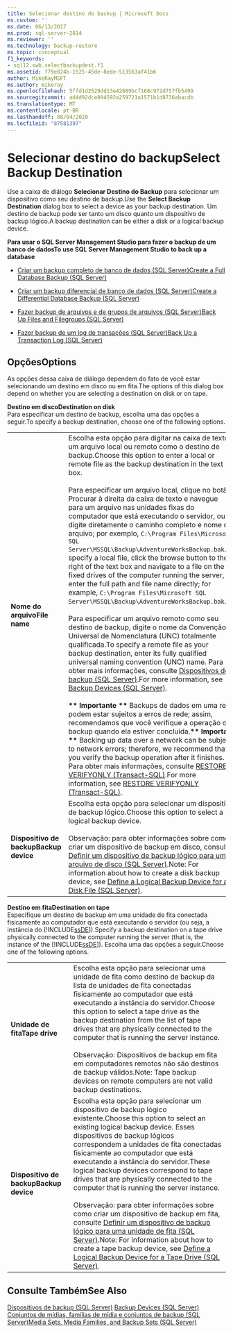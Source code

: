 ```yaml
---
title: Selecionar destino do backup | Microsoft Docs
ms.custom: ''
ms.date: 06/13/2017
ms.prod: sql-server-2014
ms.reviewer: ''
ms.technology: backup-restore
ms.topic: conceptual
f1_keywords:
- sql12.swb.selectbackupdest.f1
ms.assetid: f79e824b-1525-45de-8ede-513563af41b6
author: MikeRayMSFT
ms.author: mikeray
ms.openlocfilehash: 5ffd1d2529dd13e42689bcf168c972d757fb5499
ms.sourcegitcommit: ad4d92dce894592a259721a1571b1d8736abacdb
ms.translationtype: MT
ms.contentlocale: pt-BR
ms.lasthandoff: 08/04/2020
ms.locfileid: "87581397"
---
```

# <a name="select-backup-destination"></a><span data-ttu-id="775c6-102">Selecionar destino do backup</span><span class="sxs-lookup"><span data-stu-id="775c6-102">Select Backup Destination</span></span>
  <span data-ttu-id="775c6-103">Use a caixa de diálogo **Selecionar Destino do Backup** para selecionar um dispositivo como seu destino de backup.</span><span class="sxs-lookup"><span data-stu-id="775c6-103">Use the **Select Backup Destination** dialog box to select a device as your backup destination.</span></span> <span data-ttu-id="775c6-104">Um destino de backup pode ser tanto um disco quanto um dispositivo de backup lógico.</span><span class="sxs-lookup"><span data-stu-id="775c6-104">A backup destination can be either a disk or a logical backup device.</span></span>  
  
 <span data-ttu-id="775c6-105">**Para usar o SQL Server Management Studio para fazer o backup de um banco de dados**</span><span class="sxs-lookup"><span data-stu-id="775c6-105">**To use SQL Server Management Studio to back up a database**</span></span>  
  
-   [<span data-ttu-id="775c6-106">Criar um backup completo de banco de dados &#40;SQL Server&#41;</span><span class="sxs-lookup"><span data-stu-id="775c6-106">Create a Full Database Backup &#40;SQL Server&#41;</span></span>](create-a-full-database-backup-sql-server.md)  
  
-   [<span data-ttu-id="775c6-107">Criar um backup diferencial de banco de dados &#40;SQL Server&#41;</span><span class="sxs-lookup"><span data-stu-id="775c6-107">Create a Differential Database Backup &#40;SQL Server&#41;</span></span>](create-a-differential-database-backup-sql-server.md)  
  
-   [<span data-ttu-id="775c6-108">Fazer backup de arquivos e de grupos de arquivos &#40;SQL Server&#41;</span><span class="sxs-lookup"><span data-stu-id="775c6-108">Back Up Files and Filegroups &#40;SQL Server&#41;</span></span>](back-up-files-and-filegroups-sql-server.md)  
  
-   [<span data-ttu-id="775c6-109">Fazer backup de um log de transações &#40;SQL Server&#41;</span><span class="sxs-lookup"><span data-stu-id="775c6-109">Back Up a Transaction Log &#40;SQL Server&#41;</span></span>](back-up-a-transaction-log-sql-server.md)  
  
## <a name="options"></a><span data-ttu-id="775c6-110">Opções</span><span class="sxs-lookup"><span data-stu-id="775c6-110">Options</span></span>  
 <span data-ttu-id="775c6-111">As opções dessa caixa de diálogo dependem do fato de você estar selecionando um destino em disco ou em fita.</span><span class="sxs-lookup"><span data-stu-id="775c6-111">The options of this dialog box depend on whether you are selecting a destination on disk or on tape.</span></span>  
  
 <span data-ttu-id="775c6-112">**Destino em disco**</span><span class="sxs-lookup"><span data-stu-id="775c6-112">**Destination on disk**</span></span>  
 <span data-ttu-id="775c6-113">Para especificar um destino de backup, escolha uma das opções a seguir.</span><span class="sxs-lookup"><span data-stu-id="775c6-113">To specify a backup destination, choose one of the following options.</span></span>  
  
|||  
|-|-|  
|<span data-ttu-id="775c6-114">**Nome do arquivo**</span><span class="sxs-lookup"><span data-stu-id="775c6-114">**File name**</span></span>|<span data-ttu-id="775c6-115">Escolha esta opção para digitar na caixa de texto um arquivo local ou remoto como o destino de backup.</span><span class="sxs-lookup"><span data-stu-id="775c6-115">Choose this option to enter a local or remote file as the backup destination in the text box.</span></span><br /><br /> <span data-ttu-id="775c6-116">Para especificar um arquivo local, clique no botão Procurar à direita da caixa de texto e navegue para um arquivo nas unidades fixas do computador que está executando o servidor, ou digite diretamente o caminho completo e nome de arquivo; por exemplo, `C:\Program Files\Microsoft SQL Server\MSSQL\Backup\AdventureWorksBackup.bak`.</span><span class="sxs-lookup"><span data-stu-id="775c6-116">To specify a local file, click the browse button to the right of the text box and navigate to a file on the fixed drives of the computer running the server, or enter the full path and file name directly; for example, `C:\Program Files\Microsoft SQL Server\MSSQL\Backup\AdventureWorksBackup.bak`.</span></span><br /><br /> <span data-ttu-id="775c6-117">Para especificar um arquivo remoto como seu destino de backup, digite o nome da Convenção Universal de Nomenclatura (UNC) totalmente qualificada.</span><span class="sxs-lookup"><span data-stu-id="775c6-117">To specify a remote file as your backup destination, enter its fully qualified universal naming convention (UNC) name.</span></span> <span data-ttu-id="775c6-118">Para obter mais informações, consulte [Dispositivos de backup &#40;SQL Server&#41;](backup-devices-sql-server.md).</span><span class="sxs-lookup"><span data-stu-id="775c6-118">For more information, see [Backup Devices &#40;SQL Server&#41;](backup-devices-sql-server.md).</span></span><br /><br /> <span data-ttu-id="775c6-119">**\*\* Importante \*\*** Backups de dados em uma rede podem estar sujeitos a erros de rede; assim, recomendamos que você verifique a operação de backup quando ela estiver concluída.</span><span class="sxs-lookup"><span data-stu-id="775c6-119">**\*\* Important \*\*** Backing up data over a network can be subject to network errors; therefore, we recommend that you verify the backup operation after it finishes.</span></span> <span data-ttu-id="775c6-120">Para obter mais informações, consulte [RESTORE VERIFYONLY &#40;Transact-SQL&#41;](/sql/t-sql/statements/restore-statements-verifyonly-transact-sql).</span><span class="sxs-lookup"><span data-stu-id="775c6-120">For more information, see [RESTORE VERIFYONLY &#40;Transact-SQL&#41;](/sql/t-sql/statements/restore-statements-verifyonly-transact-sql).</span></span>|  
|<span data-ttu-id="775c6-121">**Dispositivo de backup**</span><span class="sxs-lookup"><span data-stu-id="775c6-121">**Backup device**</span></span>|<span data-ttu-id="775c6-122">Escolha esta opção para selecionar um dispositivo de backup lógico.</span><span class="sxs-lookup"><span data-stu-id="775c6-122">Choose this option to select a logical backup device.</span></span><br /><br /> <span data-ttu-id="775c6-123">Observação: para obter informações sobre como criar um dispositivo de backup em disco, consulte [Definir um dispositivo de backup lógico para um arquivo de disco &#40;SQL Server&#41;](define-a-logical-backup-device-for-a-disk-file-sql-server.md).</span><span class="sxs-lookup"><span data-stu-id="775c6-123">Note: For information about how to create a disk backup device, see [Define a Logical Backup Device for a Disk File &#40;SQL Server&#41;](define-a-logical-backup-device-for-a-disk-file-sql-server.md).</span></span>|  
  
 <span data-ttu-id="775c6-124">**Destino em fita**</span><span class="sxs-lookup"><span data-stu-id="775c6-124">**Destination on tape**</span></span>  
 <span data-ttu-id="775c6-125">Especifique um destino de backup em uma unidade de fita conectada fisicamente ao computador que está executando o servidor (ou seja, a instância do [!INCLUDE[ssDE](../../includes/ssde-md.md)]).</span><span class="sxs-lookup"><span data-stu-id="775c6-125">Specify a backup destination on a tape drive physically connected to the computer running the server (that is, the instance of the [!INCLUDE[ssDE](../../includes/ssde-md.md)]).</span></span> <span data-ttu-id="775c6-126">Escolha uma das opções a seguir.</span><span class="sxs-lookup"><span data-stu-id="775c6-126">Choose one of the following options.</span></span>  
  
|||  
|-|-|  
|<span data-ttu-id="775c6-127">**Unidade de fita**</span><span class="sxs-lookup"><span data-stu-id="775c6-127">**Tape drive**</span></span>|<span data-ttu-id="775c6-128">Escolha esta opção para selecionar uma unidade de fita como destino de backup da lista de unidades de fita conectadas fisicamente ao computador que está executando a instância do servidor.</span><span class="sxs-lookup"><span data-stu-id="775c6-128">Choose this option to select a tape drive as the backup destination from the list of tape drives that are physically connected to the computer that is running the server instance.</span></span><br /><br /> <span data-ttu-id="775c6-129">Observação: Dispositivos de backup em fita em computadores remotos não são destinos de backup válidos.</span><span class="sxs-lookup"><span data-stu-id="775c6-129">Note: Tape backup devices on remote computers are not valid backup destinations.</span></span>|  
|<span data-ttu-id="775c6-130">**Dispositivo de backup**</span><span class="sxs-lookup"><span data-stu-id="775c6-130">**Backup device**</span></span>|<span data-ttu-id="775c6-131">Escolha esta opção para selecionar um dispositivo de backup lógico existente.</span><span class="sxs-lookup"><span data-stu-id="775c6-131">Choose this option to select an existing logical backup device.</span></span> <span data-ttu-id="775c6-132">Esses dispositivos de backup lógicos correspondem a unidades de fita conectadas fisicamente ao computador que está executando a instância do servidor.</span><span class="sxs-lookup"><span data-stu-id="775c6-132">These logical backup devices correspond to tape drives that are physically connected to the computer that is running the server instance.</span></span><br /><br /> <span data-ttu-id="775c6-133">Observação: para obter informações sobre como criar um dispositivo de backup em fita, consulte [Definir um dispositivo de backup lógico para uma unidade de fita &#40;SQL Server&#41;](define-a-logical-backup-device-for-a-tape-drive-sql-server.md).</span><span class="sxs-lookup"><span data-stu-id="775c6-133">Note: For information about how to create a tape backup device, see [Define a Logical Backup Device for a Tape Drive &#40;SQL Server&#41;](define-a-logical-backup-device-for-a-tape-drive-sql-server.md).</span></span>|  
  
## <a name="see-also"></a><span data-ttu-id="775c6-134">Consulte Também</span><span class="sxs-lookup"><span data-stu-id="775c6-134">See Also</span></span>  
 <span data-ttu-id="775c6-135">[Dispositivos de backup &#40;SQL Server&#41;](backup-devices-sql-server.md) </span><span class="sxs-lookup"><span data-stu-id="775c6-135">[Backup Devices &#40;SQL Server&#41;](backup-devices-sql-server.md) </span></span>  
 [<span data-ttu-id="775c6-136">Conjuntos de mídias, famílias de mídia e conjuntos de backup &#40;SQL Server&#41;</span><span class="sxs-lookup"><span data-stu-id="775c6-136">Media Sets, Media Families, and Backup Sets &#40;SQL Server&#41;</span></span>](media-sets-media-families-and-backup-sets-sql-server.md)  
  
  
